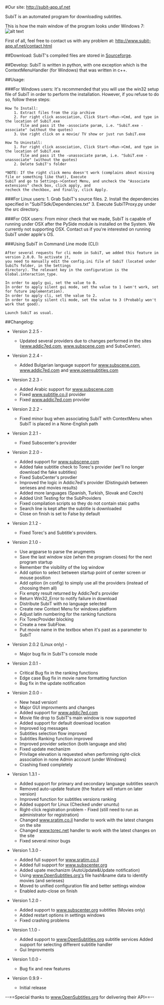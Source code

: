 #Our site: http://subit-app.sf.net

SubiT is an automated program for downloading subtitles.

This is how the main window of the program looks under Windows 7:
![alt text](http://subit-app.sourceforge.net/images/subit-main-win7.png "SubiT's main window under Windows 7")

First of all, feel free to contact us with any problem at:
http://www.subit-app.sf.net/contact.html

##Download:
SubiT's compiled files are stored in [Sourceforge](https://sourceforge.net/projects/subit-app/files/).

##Develop:
SubiT is written in python, with one exception which is the ContextMenuHandler (for Windows) that was written in c++.

##Usage:

###For Windows users:
	It's recommended that you will use the win32 setup file of SubiT in order to perform the installation.
	However, if you refuse to do so, follow these steps:
	
	How To Install: 
		1. Extract files from the zip archive
		2. For right click association, Click Start->Run->Cmd, and type in the location of SubiT.exe 
		   file and pass it the -associate param, i.e. "SubiT.exe -associate" (without the quotes)
		3. Use right click on a movie/ TV show or just run SubiT.exe

	How To Uninstall:
		1. For right click association, Click Start->Run->Cmd, and type in the location of SubiT.exe 
		   file and pass it the -unassociate param, i.e. "SubiT.exe -unassociate" (without the quotes)
		2. Delete SubiT's folder

	*NOTE: If the right click menu doesn't work (complains about missing file or something like that), Execute 
	SubiT and go to Settings->Context Menu, and uncheck the "Associate extensions" check box, click apply, and
	recheck the checkbox, and finally, click Apply.

###For Linux users:
    1. Grab SubiT's source files.
    2. Install the dependencies specified in "SubiTSdk/Dependencies.txt"
    3. Execute SubiTProxy.py under the src directory.

###For OSX users:
    From minor check that we made, SubiT is capable of running under OSX after
    the PySide module is installed on the System. We currently not supporting
    OSX. Contact us if you're interested on running SubiT under apple's OS.

###Using SubiT in Command Line mode (CLI):

	After several requests for cli mode in SubiT, we added this feature in version 2.0.0. To activate it, 
	you need to manually edit the config.ini file of SubiT (located under SubiTs folder, in the Settings 
	directory). The relevant key in the configuration is the Global.interaction_type.

	In order to apply gui, set the value to 0.
	In order to apply silent gui mode, set the value to 1 (won't work, set for future implementation).
	In order to apply cli, set the value to 2.
	In order to apply silent cli mode, set the value to 3 (Probably won't work that good).

	Launch SubiT as usual.


##Changelog:
* Version 2.2.5 - 
  * Updated several providers due to changes performed in the sites (www.addic7ed.com, www.subscene.com and SubsCenter).

* Version 2.2.4 -
  * Added Bulgarian language support for www.subscene.com, www.addic7ed.com and www.opensubtitles.com

* Version 2.2.3 -
  * Added Arabic support for www.subscene.com
  * Fixed www.subtitle.co.il provider
  * Fixed www.addic7ed.com provider

* Version 2.2.2 - 
  * Fixed minor bug when associating SubiT with ContextMenu when SubiT is placed in a None-English path

* Version 2.2.1 - 
  * Fixed Subscenter's provider
  
* Version 2.2.0 -
  * Added support for www.subscene.com
  * Added fake subtitle check to Torec's provider (we'll no longer download the fake subtitles)
  * Fixed SubsCenter's provdier
  * Improved the logic in Addic7ed's provider (Distinguish between serieses and movies results)
  * Added more languages (Spanish, Turkish, Slovak and Czech)
  * Added Unit Testing for the SubProviders
  * Fixed compilation scripts so they do not contain staic paths
  * Search line is kept after the subtitle is downloaded
  * Close on finish is set to False by default

* Version 2.1.2 -
  * Fixed Torec's and Subtitle's providers.

* Version 2.1.0 -
  * Use argparse to parse the arugments
  * Save the last window size (when the program closes) for the next program startup
  * Remember the visibility of the log window
  * Add option to select between startup point of center screen or mouse position
  * Add option (in config) to simply use all the providers (instead of choosing them all)
  * Fix empty result returned by Addic7ed's provider
  * Return Win32_Error to notify failure in download
  * Distribute SubiT with no language selected
  * Create new Context Menu for windows platform
  * Adjust latin numbering for the ranking functions
  * Fix TorecProvider blocking
  * Create a new SubFlow.
  * Put movie name in the textbox when it's past as a parameter to SubiT

* Version 2.0.2 (Linux only) - 
  * Major bug fix in SubiT's console mode

* Version 2.0.1 - 
  * Critical Bug fix in the ranking functions
  * Edge case Bug fix in movie name formatting function
  * Bug fix in the update notification

* Version 2.0.0 - 
  * New head version!
  * Major GUI improvments and changes
  * Added support for www.addic7ed.com
  * Movie file drop to SubiT's main window is now supported
  * Added support for default download location
  * Improved log messages
  * Subtitles selection flow improved
  * Subtitles Ranking function improved
  * Improved provider selection (both language and site)
  * Fixed update mechanizm
  * Privilage elevation is requested when performing right-click association in none Admin account (under Windows)
  * Crashing fixed completely

* Version 1.3.1 - 
  * Added support for primary and secondary language subtitles search
  * Removed auto-update feature (the feature will return on later version)
  * Improved function for subtitles versions ranking
  * Added support for Linux (Checked under ununtu)
  * Right-click registration problem - Fixed (still need to run as administrator for registration)
  * Changed www.sratim.co.il handler to work with the latest changes on the site
  * Changed www.torec.net handler to work with the latest changes on the site
  * Fixed several minor bugs

* Version 1.3.0 - 
  * Added full support for www.sratim.co.il
  * Added full support for www.subscenter.org
  * Added upate mechanizm (AutoUpdate&Update notification)
  * Using www.OpenSubtitles.org's file hash&name data to identify movies (and serieses) 
  * Moved to unified configuration file and better settings window
  * Enabled auto-close on finish

* Version 1.2.0 - 
  * Added support to www.subscenter.org subtitles (Movies only)
  * Added restart options in settings windows
  * Fixed crashing problems

* Version 1.1.0 - 
  * Added support to www.OpenSubtitles.org subtitle services Added support for selecting different subtitle handler 
  * Gui Improvments 

* Version 1.0.0 - 
  * Bug fix and new features 

* Version 0.9.9 - 
  * Initial release


--==Special thanks to www.OpenSubtitles.org for delivering their API==--
